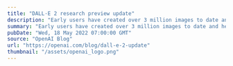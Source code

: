 ```yaml
---
title: "DALL·E 2 research preview update"
description: "Early users have created over 3 million images to date and helped us improve our safety processes. We’re excited to begin adding up to 1,000 new users from our waitlist each week."
summary: "Early users have created over 3 million images to date and helped us improve our safety processes. We’re excited to begin adding up to 1,000 new users from our waitlist each week."
pubDate: "Wed, 18 May 2022 07:00:00 GMT"
source: "OpenAI Blog"
url: "https://openai.com/blog/dall-e-2-update"
thumbnail: "/assets/openai_logo.png"
---
```


